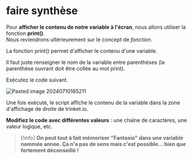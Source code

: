 # faire synthèse

Pour **afficher le contenu de notre variable à l'écran**, nous allons utiliser la fonction **print()**.  
Nous reviendrons ultérieurement sur le concept de _fonction_.

La fonction print() permet d'afficher le contenu d'une variable.

Il faut juste renseigner le nom de la variable entre parenthèses (la parenthèse ouvrant doit être collée au mot print).

Exécutez le code suivant.

![Pasted image 20240710165211](https://github.com/user-attachments/assets/4f1dce8d-e415-4a78-9f9e-2f7146d3c861)

Une fois exécuté, le script affiche le contenu de la variable dans la zone d'affichage de droite de trinket.io.

**Modifiez le code avec différentes valeurs** : une chaîne de caractères, une valeur logique, etc.

>[!info] **On peut tout à fait mémoriser "Fantasio" dans une variable nommée annee. Ça n'a pas de sens mais c'est possible... bien que fortement déconseillé !**

